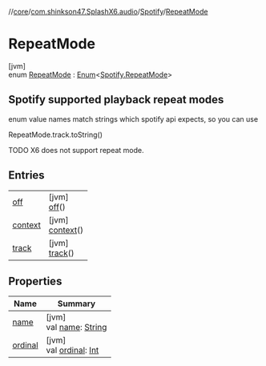 //[core](../../../../index.md)/[com.shinkson47.SplashX6.audio](../../index.md)/[Spotify](../index.md)/[RepeatMode](index.md)

# RepeatMode

[jvm]\
enum [RepeatMode](index.md) : [Enum](https://kotlinlang.org/api/latest/jvm/stdlib/kotlin/-enum/index.html)&lt;[Spotify.RepeatMode](index.md)&gt; 

##  Spotify supported playback repeat modes

enum value names match strings which spotify api expects, so you can use

RepeatMode.track.toString()

TODO X6 does not support repeat mode.

## Entries

| | |
|---|---|
| [off](off/index.md) | [jvm]<br>[off](off/index.md)() |
| [context](context/index.md) | [jvm]<br>[context](context/index.md)() |
| [track](track/index.md) | [jvm]<br>[track](track/index.md)() |

## Properties

| Name | Summary |
|---|---|
| [name](../../../com.shinkson47.SplashX6.utility.configuration/-language-config/-languages/en/index.md#-372974862%2FProperties%2F971615585) | [jvm]<br>val [name](../../../com.shinkson47.SplashX6.utility.configuration/-language-config/-languages/en/index.md#-372974862%2FProperties%2F971615585): [String](https://kotlinlang.org/api/latest/jvm/stdlib/kotlin/-string/index.html) |
| [ordinal](../../../com.shinkson47.SplashX6.utility.configuration/-language-config/-languages/en/index.md#-739389684%2FProperties%2F971615585) | [jvm]<br>val [ordinal](../../../com.shinkson47.SplashX6.utility.configuration/-language-config/-languages/en/index.md#-739389684%2FProperties%2F971615585): [Int](https://kotlinlang.org/api/latest/jvm/stdlib/kotlin/-int/index.html) |
